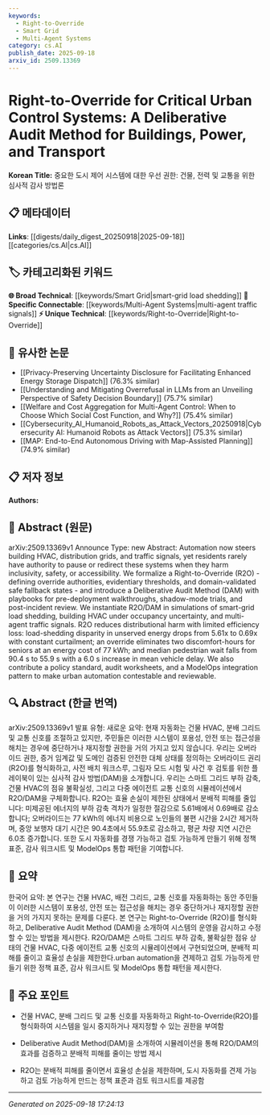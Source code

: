```yaml
---
keywords:
  - Right-to-Override
  - Smart Grid
  - Multi-Agent Systems
category: cs.AI
publish_date: 2025-09-18
arxiv_id: 2509.13369
---
```


<!-- KEYWORD_LINKING_METADATA:
{
  "processed_timestamp": "2025-09-22 22:12:48.430653",
  "vocabulary_version": "1.0",
  "selected_keywords": [
    "Right-to-Override",
    "Smart Grid",
    "Multi-Agent Systems"
  ],
  "rejected_keywords": [
    "Deliberative Audit Method",
    "Uncertainty Quantification"
  ],
  "similarity_scores": {
    "Right-to-Override": 0.8,
    "Smart Grid": 0.78,
    "Multi-Agent Systems": 0.77
  },
  "extraction_method": "AI_prompt_based",
  "budget_applied": true
}
-->


# Right-to-Override for Critical Urban Control Systems: A Deliberative Audit Method for Buildings, Power, and Transport

**Korean Title:** 중요한 도시 제어 시스템에 대한 우선 권한: 건물, 전력 및 교통을 위한 심사적 감사 방법론

## 📋 메타데이터

**Links**: [[digests/daily_digest_20250918|2025-09-18]]   [[categories/cs.AI|cs.AI]]

## 🏷️ 카테고리화된 키워드
**🌐 Broad Technical**: [[keywords/Smart Grid|smart-grid load shedding]]
**🔗 Specific Connectable**: [[keywords/Multi-Agent Systems|multi-agent traffic signals]]
**⚡ Unique Technical**: [[keywords/Right-to-Override|Right-to-Override]]

## 🔗 유사한 논문
- [[Privacy-Preserving Uncertainty Disclosure for Facilitating Enhanced Energy Storage Dispatch]] (76.3% similar)
- [[Understanding and Mitigating Overrefusal in LLMs from an Unveiling Perspective of Safety Decision Boundary]] (75.7% similar)
- [[Welfare and Cost Aggregation for Multi-Agent Control: When to Choose Which Social Cost Function, and Why?]] (75.4% similar)
- [[Cybersecurity_AI_Humanoid_Robots_as_Attack_Vectors_20250918|Cybersecurity AI: Humanoid Robots as Attack Vectors]] (75.3% similar)
- [[MAP: End-to-End Autonomous Driving with Map-Assisted Planning]] (74.9% similar)

## 📋 저자 정보

**Authors:** 

## 📄 Abstract (원문)

arXiv:2509.13369v1 Announce Type: new 
Abstract: Automation now steers building HVAC, distribution grids, and traffic signals, yet residents rarely have authority to pause or redirect these systems when they harm inclusivity, safety, or accessibility. We formalize a Right-to-Override (R2O) - defining override authorities, evidentiary thresholds, and domain-validated safe fallback states - and introduce a Deliberative Audit Method (DAM) with playbooks for pre-deployment walkthroughs, shadow-mode trials, and post-incident review. We instantiate R2O/DAM in simulations of smart-grid load shedding, building HVAC under occupancy uncertainty, and multi-agent traffic signals. R2O reduces distributional harm with limited efficiency loss: load-shedding disparity in unserved energy drops from 5.61x to 0.69x with constant curtailment; an override eliminates two discomfort-hours for seniors at an energy cost of 77 kWh; and median pedestrian wait falls from 90.4 s to 55.9 s with a 6.0 s increase in mean vehicle delay. We also contribute a policy standard, audit worksheets, and a ModelOps integration pattern to make urban automation contestable and reviewable.

## 🔍 Abstract (한글 번역)

arXiv:2509.13369v1 발표 유형: 새로운
요약: 현재 자동화는 건물 HVAC, 분배 그리드 및 교통 신호를 조절하고 있지만, 주민들은 이러한 시스템이 포용성, 안전 또는 접근성을 해치는 경우에 중단하거나 재지정할 권한을 거의 가지고 있지 않습니다. 우리는 오버라이드 권한, 증거 임계값 및 도메인 검증된 안전한 대체 상태를 정의하는 오버라이드 권리(R2O)를 형식화하고, 사전 배치 워크스루, 그림자 모드 시험 및 사건 후 검토를 위한 플레이북이 있는 심사적 감사 방법(DAM)을 소개합니다. 우리는 스마트 그리드 부하 감축, 건물 HVAC의 점유 불확실성, 그리고 다중 에이전트 교통 신호의 시뮬레이션에서 R2O/DAM을 구체화합니다. R2O는 효율 손실이 제한된 상태에서 분배적 피해를 줄입니다: 미제공된 에너지의 부하 감축 격차가 일정한 절감으로 5.61배에서 0.69배로 감소합니다; 오버라이드는 77 kWh의 에너지 비용으로 노인들의 불편 시간을 2시간 제거하며, 중앙 보행자 대기 시간은 90.4초에서 55.9초로 감소하고, 평균 차량 지연 시간은 6.0초 증가합니다. 또한 도시 자동화를 경쟁 가능하고 검토 가능하게 만들기 위해 정책 표준, 감사 워크시트 및 ModelOps 통합 패턴을 기여합니다.

## 📝 요약

한국어 요약:
본 연구는 건물 HVAC, 배전 그리드, 교통 신호를 자동화하는 동안 주민들이 이러한 시스템이 포용성, 안전 또는 접근성을 해치는 경우 중단하거나 재지정할 권한을 거의 가지지 못하는 문제를 다룬다. 본 연구는 Right-to-Override (R2O)를 형식화하고, Deliberative Audit Method (DAM)을 소개하여 시스템의 운영을 감시하고 수정할 수 있는 방법을 제시한다. R2O/DAM은 스마트 그리드 부하 감축, 불확실한 점유 상태의 건물 HVAC, 다중 에이전트 교통 신호의 시뮬레이션에서 구현되었으며, 분배적 피해를 줄이고 효율성 손실을 제한한다.urban automation을 견제하고 검토 가능하게 만들기 위한 정책 표준, 감사 워크시트 및 ModelOps 통합 패턴을 제시한다.

## 🎯 주요 포인트

- 건물 HVAC, 분배 그리드 및 교통 신호를 자동화하고 Right-to-Override(R2O)를 형식화하여 시스템을 일시 중지하거나 재지정할 수 있는 권한을 부여함

- Deliberative Audit Method(DAM)을 소개하여 시뮬레이션을 통해 R2O/DAM의 효과를 검증하고 분배적 피해를 줄이는 방법 제시

- R2O는 분배적 피해를 줄이면서 효율성 손실을 제한하며, 도시 자동화를 견제 가능하고 검토 가능하게 만드는 정책 표준과 검토 워크시트를 제공함

---

*Generated on 2025-09-18 17:24:13*